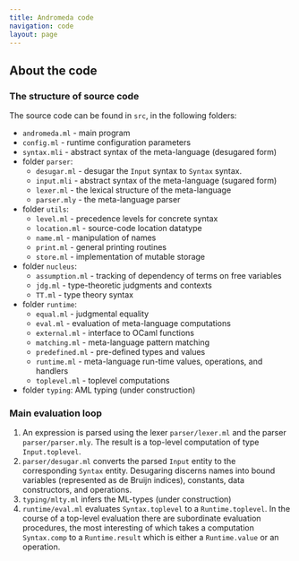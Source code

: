 ```yaml
---
title: Andromeda code
navigation: code
layout: page
---
```


## About the code

### The structure of source code

The source code can be found in `src`, in the following folders:

* `andromeda.ml` - main program
* `config.ml` - runtime configuration parameters
* `syntax.mli` - abstract syntax of the meta-language (desugared form)
* folder `parser`:
   * `desugar.ml` - desugar the `Input` syntax to `Syntax` syntax.
   * `input.mli` - abstract syntax of the meta-language (sugared form)
   * `lexer.ml` - the lexical structure of the meta-language
   * `parser.mly` - the meta-language parser
* folder `utils`:
   * `level.ml` - precedence levels for concrete syntax
   * `location.ml` - source-code location datatype
   * `name.ml` - manipulation of names
   * `print.ml` - general printing routines
   * `store.ml` - implementation of mutable storage
* folder `nucleus`:
   * `assumption.ml` - tracking of dependency of terms on free variables
   * `jdg.ml` - type-theoretic judgments and contexts
   * `TT.ml` - type theory syntax
* folder `runtime`:
   * `equal.ml` - judgmental equality
   * `eval.ml` - evaluation of meta-language computations
   * `external.ml` - interface to OCaml functions
   * `matching.ml` - meta-language pattern matching
   * `predefined.ml` - pre-defined types and values
   * `runtime.ml` - meta-language run-time values, operations, and handlers
   * `toplevel.ml` - toplevel computations
* folder `typing`: AML typing (under construction)

### Main evaluation loop

1. An expression is parsed using the lexer `parser/lexer.ml` and the parser `parser/parser.mly`.
   The result is a top-level computation of type `Input.toplevel`.
2. `parser/desugar.ml` converts the parsed `Input` entity to the corresponding `Syntax` entity.
   Desugaring discerns names into bound variables (represented as de Bruijn indices),
   constants, data constructors, and operations.
3. `typing/mlty.ml` infers the ML-types (under construction)
4. `runtime/eval.ml` evaluates `Syntax.toplevel` to a `Runtime.toplevel`. In the course of
   a top-level evaluation there are subordinate evaluation procedures, the most interesting of
   which takes a computation `Syntax.comp` to a `Runtime.result` which is either a `Runtime.value`
   or an operation.
